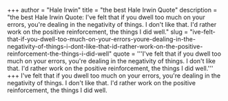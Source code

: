 +++
author = "Hale Irwin"
title = "the best Hale Irwin Quote"
description = "the best Hale Irwin Quote: I've felt that if you dwell too much on your errors, you're dealing in the negativity of things. I don't like that. I'd rather work on the positive reinforcement, the things I did well."
slug = "ive-felt-that-if-you-dwell-too-much-on-your-errors-youre-dealing-in-the-negativity-of-things-i-dont-like-that-id-rather-work-on-the-positive-reinforcement-the-things-i-did-well"
quote = '''I've felt that if you dwell too much on your errors, you're dealing in the negativity of things. I don't like that. I'd rather work on the positive reinforcement, the things I did well.'''
+++
I've felt that if you dwell too much on your errors, you're dealing in the negativity of things. I don't like that. I'd rather work on the positive reinforcement, the things I did well.
